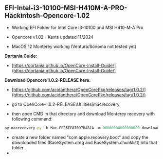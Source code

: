 ## EFI-Intel-i3-10100-MSI-H410M-A-PRO-Hackintosh-Opencore-1.02

*   Working EFI Folder for Intel Core i3-10100 and MSI H410-M-A Pro
    
*   Opencore v1.02 - Kexts updated 11/2024
    
*   MacOS 12 Monterey working (Ventura/Sonoma not tested yet)
    

**Dortania Guide:**

*   [https://dortania.github.io/OpenCore-Install-Guide/](https://dortania.github.io/OpenCore-Install-Guide/)
    


**Download Opencore 1.0.2-RELEASE here:**

*	[https://github.com/acidanthera/OpenCorePkg/releases/tag/1.0.2/](https://github.com/acidanthera/OpenCorePkg/releases/tag/1.0.2/)




*	go to OpenCore-1.0.2-RELEASE\Utilities\macrecovery  
*	then open CMD in that directory and download Monterey recovery with following command:

```javascript
py macrecovery.py -b Mac-FFE5EF870D7BA81A -m 00000000000000000 download
```

*    create a new folder named "com.apple.recovery.boot" and copy the downloaded files (BaseSystem.dmg and BaseSystem.chunklist) into that folder.
*    
